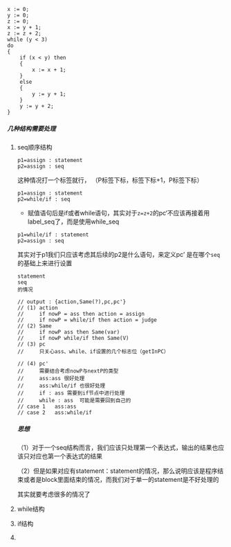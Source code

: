 ```
x := 0;
y := 0;
z := 0;
x := y + 1;
z := z + 2;
while (y < 3)
do
{
    if (x < y) then
    {
        x := x + 1;
    }
    else
    {
        y := y + 1;
    }
    y := y + 2;
}
```

##### 几种结构需要处理

1. seq顺序结构

   ```
   p1=assign : statement
   p2=assign : seq
   ```

   这种情况打一个标签就行， （P标签下标，标签下标+1，P标签下标）

   ```
   p1=assign : statement
   p2=while/if : seq
   ```

   - 赋值语句后是if或者while语句，其实对于`z=z+2`的pc‘不应该再接着用label_seq了，而是使用while_seq

   ```
   p1=while/if : statement
   p2=assign : seq
   ```

   其实对于p1我们只应该考虑其后续的p2是什么语句，来定义pc’ 是在哪个`seq`的基础上来进行设置

   ```
   statement 
   seq
   的情况
   
   // output : {action,Same(?),pc,pc'}
   // (1) action 
   //     if nowP = ass then action = assign
   //     if nowP = while/if then action = judge
   // (2) Same
   //     if nowP ass then Same(var)
   //     if nowP while/if then Same(V)
   // (3) pc 
   //     只关心ass、while、if设置的几个标志位（getInPC）
   
   // (4) pc'
   //     需要结合考虑nowP与nextP的类型
   //     ass:ass 很好处理
   //     ass:while/if 也很好处理
   //     if : ass 需要到if节点中进行处理
   //     while : ass  可能是需要回到自己的
   // case 1   ass:ass
   // case 2   ass:while/if
   
   ```

   

   ##### 思想

   （1）对于一个seq结构而言，我们应该只处理第一个表达式，输出的结果也应该只对应也第一个表达式的结果

   （2）但是如果对应有statement：statement的情况，那么说明应该是程序结束或者是block里面结束的情况，而我们对于单一的statement是不好处理的

   其实就要考虑很多的情况了

2. while结构

3. if结构

4. 